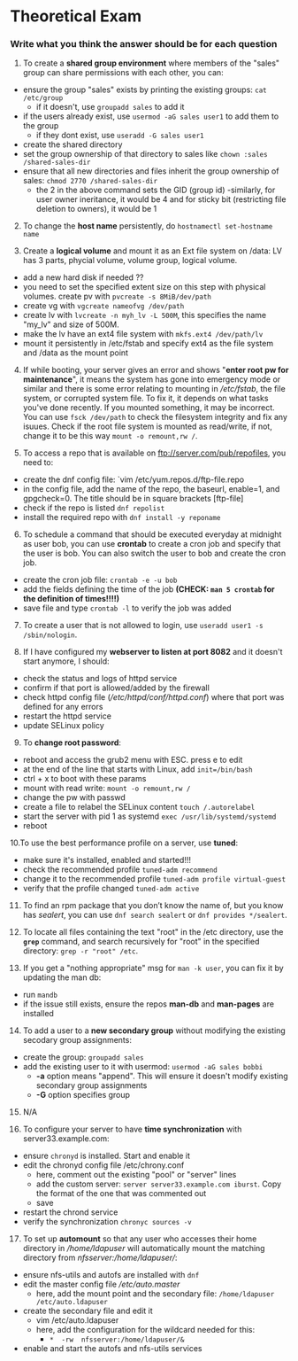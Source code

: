 # Theoretical Exam

### Write what you think the answer should be for each question

1. To create a **shared group environment** where members of the "sales" group can share permissions with each other, you can:
- ensure the group "sales" exists by printing the existing groups: `cat /etc/group`
  - if it doesn't, use `groupadd sales` to add it
- if the users already exist, use `usermod -aG sales user1` to add them to the group
  - if they dont exist, use  `useradd -G sales user1`
- create the shared directory
- set the group ownership of that directory to sales like `chown :sales /shared-sales-dir`
- ensure that all new directories and files inherit the group ownership of sales: `chmod 2770 /shared-sales-dir`
  - the 2 in the above command sets the GID (group id)
    -similarly, for user owner ineritance, it would be 4 and for sticky bit (restricting file deletion to owners), it would be 1


2. To change the **host name** persistently, do `hostnamectl set-hostname name`


3. Create a **logical volume** and mount it as an Ext file system on /data:
LV has 3 parts, phycial volume, volume group, logical volume. 
- add a new hard disk if needed ??
- you need to set the specified extent size on this step with physical volumes. create pv with `pvcreate -s 8MiB/dev/path` 
- create vg with `vgcreate nameofvg /dev/path` 
- create lv with `lvcreate -n myh_lv -L 500M`, this specifies the name "my_lv" and size of 500M. 
- make the lv have an ext4 file system with `mkfs.ext4 /dev/path/lv`
- mount it persistently in /etc/fstab and specify ext4 as the file system and /data as the mount point


4. If while booting, your server gives an error and shows "**enter root pw for maintenance**", it means the system has gone into emergency mode or similar and there is some error relating to mounting in */etc/fstab*, the file system, or corrupted system file. To fix it, it depends on what tasks you've done recently. If you mounted something, it may be incorrect. You can use `fsck /dev/path` to check the filesystem integrity and fix any isuues. Check if the root file system is mounted as read/write, if not, change it to be this way `mount -o remount,rw /`.


5. To access a repo that is available on ftp://server.com/pub/repofiles, you need to:
- create the dnf config file: `vim /etc/yum.repos.d/ftp-file.repo
- in the config file, add the name of the repo, the baseurl, enable=1, and gpgcheck=0. The title should be in square brackets [ftp-file]
- check if the repo is listed `dnf repolist`
- install the required repo with `dnf install -y reponame`


6. To schedule a command that should be executed everyday at midnight as user bob, you can use **crontab** to create a cron job and specify that the user is bob. You can also switch the user to bob and create the cron job. 
- create the cron job file: `crontab -e -u bob`
- add the fields defining the time of the job **(CHECK: `man 5 crontab` for the definition of times!!!!)**
- save file and type `crontab -l` to verify the job was added


7. To create a user that is not allowed to login, use `useradd user1 -s /sbin/nologin`. 


8. If I have configured my **webserver to listen at port 8082** and it doesn't start anymore, I should:
- check the status and logs of httpd service
- confirm if that port is allowed/added by the firewall
- check httpd config file (*/etc/httpd/conf/httpd.conf*) where that port was defined for any errors
- restart the httpd service
- update SELinux policy 


9. To **change root password**:
- reboot and access the grub2 menu with ESC. press e to edit 
- at the end of the line that starts with Linux, add `init=/bin/bash`
- ctrl + x to boot with these params
- mount with read write: `mount -o remount,rw /`
- change the pw with passwd
- create a file to relabel the SELinux content `touch /.autorelabel`
- start the server with pid 1 as systemd `exec /usr/lib/systemd/systemd`
- reboot


10.To use the best performance profile on a server, use **tuned**:
- make sure it's installed, enabled and started!!!
- check the recommended profile `tuned-adm recommend` 
- change it to the recommended profile `tuned-adm profile virtual-guest`
- verify that the profile changed `tuned-adm active`


11. To find an rpm package that you don’t know the name of, but you know has *sealert*, you can use `dnf search sealert` or `dnf provides */sealert`. 


12. To locate all files containing the text "root" in the /etc directory, use the **`grep`** command, and search recursively for "root" in the specified directory: `grep -r "root" /etc`.


13. If you get a "nothing appropriate" msg for `man -k user`, you can fix it by updating the man db:
- run `mandb` 
- if the issue still exists, ensure the repos **man-db** and **man-pages** are installed


14. To add a user to a **new secondary group** without modifying the existing secodary group assignments:
- create the group: `groupadd sales`
- add the existing user to it with usermod: `usermod -aG sales bobbi`
  - **-a** option means "append". This will ensure it doesn't modify existing secondary group assignments
  - **-G** option specifies group


15. N/A


16. To configure your server to have **time synchronization** with server33.example.com: 
- ensure `chronyd` is installed. Start and enable it 
- edit the chronyd config file /etc/chrony.conf
  - here, comment out the existing "pool" or "server" lines 
  - add the custom server: `server server33.example.com iburst`. Copy the format of the one that was commented out
  - save
- restart the chrond service 
- verify the synchronization `chronyc sources -v`


17. To set up **automount** so that any user who accesses their home directory in */home/ldapuser* will automatically mount the matching directory from *nfsserver:/home/ldapuser/*:
- ensure nfs-utils and autofs are installed with `dnf`
- edit the master config file */etc/auto.master* 
  - here, add the mount point and the secondary file: `/home/ldapuser   /etc/auto.ldapuser`
- create the secondary file and edit it
  - vim /etc/auto.ldapuser
  - here, add the configuration for the wildcard needed for this:
    - `*  -rw  nfsserver:/home/ldapuser/&`
- enable and start the autofs and nfs-utils services
